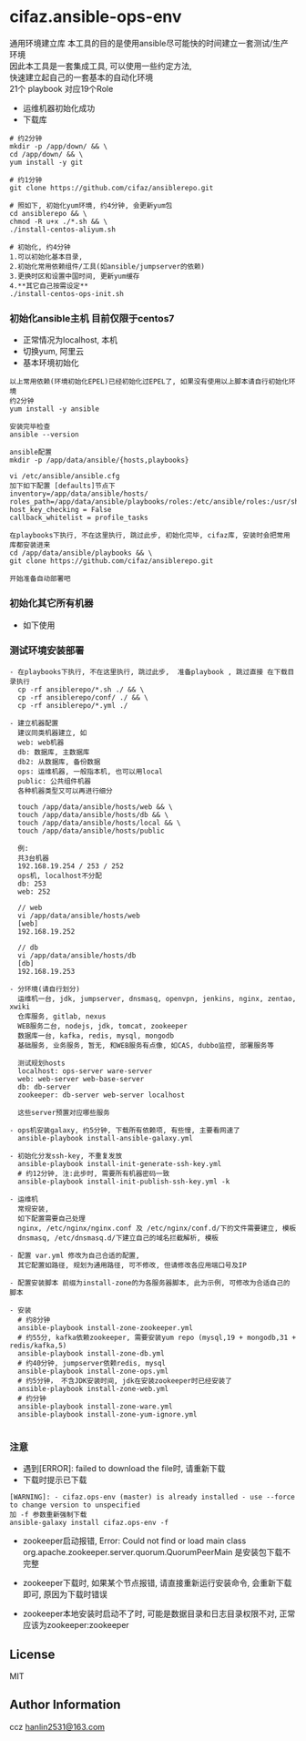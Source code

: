 cifaz.ansible-ops-env
========================

通用环境建立库
本工具的目的是使用ansible尽可能快的时间建立一套测试/生产环境  
因此本工具是一套集成工具, 可以使用一些约定方法,   
快速建立起自己的一套基本的自动化环境  
21个 playbook 对应19个Role

* 运维机器初始化成功
* 下载库
````
# 约2分钟
mkdir -p /app/down/ && \
cd /app/down/ && \
yum install -y git
    
# 约1分钟
git clone https://github.com/cifaz/ansiblerepo.git
  
# 照如下, 初始化yum环境, 约4分钟, 会更新yum包
cd ansiblerepo && \
chmod -R u+x ./*.sh && \
./install-centos-aliyum.sh

# 初始化, 约4分钟
1.可以初始化基本目录,   
2.初始化常用依赖组件/工具(如ansible/jumpserver的依赖)   
3.更换时区和设置中国时间, 更新yum缓存  
4.**其它自己按需设定**
./install-centos-ops-init.sh

````

### 初始化ansible主机 目前仅限于centos7
 - 正常情况为localhost, 本机
 - 切换yum, 阿里云
 - 基本环境初始化
 ````
 以上常用依赖(环境初始化EPEL)已经初始化过EPEL了, 如果没有使用以上脚本请自行初始化环境
 约2分钟
 yum install -y ansible
   
 安装完毕检查
 ansible --version
   
 ansible配置
 mkdir -p /app/data/ansible/{hosts,playbooks}
   
 vi /etc/ansible/ansible.cfg
 加下如下配置 [defaults]节点下
 inventory=/app/data/ansible/hosts/
 roles_path=/app/data/ansible/playbooks/roles:/etc/ansible/roles:/usr/share/ansible/roles
 host_key_checking = False
 callback_whitelist = profile_tasks
 
 在playbooks下执行, 不在这里执行, 跳过此步, 初始化完毕, cifaz库, 安装时会把常用库都安装进来
 cd /app/data/ansible/playbooks && \
 git clone https://github.com/cifaz/ansiblerepo.git
   
 开始准备自动部署吧
 ````

### 初始化其它所有机器
 - 如下使用
  
### 测试环境安装部署
```
- 在playbooks下执行, 不在这里执行, 跳过此步,  准备playbook , 跳过直接 在下载目录执行
  cp -rf ansiblerepo/*.sh ./ && \
  cp -rf ansiblerepo/conf/ ./ && \
  cp -rf ansiblerepo/*.yml ./ 
  
- 建立机器配置
  建议同类机器建立, 如
  web: web机器
  db: 数据库, 主数据库
  db2: 从数据库, 备份数据
  ops: 运维机器, 一般指本机, 也可以用local
  public: 公共组件机器
  各种机器类型又可以再进行细分
   
  touch /app/data/ansible/hosts/web && \ 
  touch /app/data/ansible/hosts/db && \
  touch /app/data/ansible/hosts/local && \
  touch /app/data/ansible/hosts/public 
  
  例:
  共3台机器
  192.168.19.254 / 253 / 252
  ops机, localhost不分配
  db: 253
  web: 252
  
  // web
  vi /app/data/ansible/hosts/web
  [web]
  192.168.19.252
  
  // db 
  vi /app/data/ansible/hosts/db
  [db]
  192.168.19.253
    
- 分环境(请自行划分)
  运维机一台, jdk, jumpserver, dnsmasq, openvpn, jenkins, nginx, zentao, xwiki
  仓库服务, gitlab, nexus
  WEB服务二台, nodejs, jdk, tomcat, zookeeper
  数据库一台, kafka, redis, mysql, mongodb
  基础服务, 业务服务, 暂无, 和WEB服务有点像, 如CAS, dubbo监控, 部署服务等
  
  测试规划hosts
  localhost: ops-server ware-server
  web: web-server web-base-server
  db: db-server
  zookeeper: db-server web-server localhost
  
  这些server预置对应哪些服务
  
- ops机安装galaxy, 约5分钟, 下载所有依赖项, 有些慢, 主要看网速了
  ansible-playbook install-ansible-galaxy.yml
  
- 初始化分发ssh-key, 不重复发放
  ansible-playbook install-init-generate-ssh-key.yml
  # 约12分钟, 注:此步时, 需要所有机器密码一致 
  ansible-playbook install-init-publish-ssh-key.yml -k
  
- 运维机
  常规安装, 
  如下配置需要自己处理
  nginx, /etc/nginx/nginx.conf 及 /etc/nginx/conf.d/下的文件需要建立, 模板
  dnsmasq, /etc/dnsmasq.d/下建立自己的域名拦截解析, 模板
 
- 配置 var.yml 修改为自己合适的配置, 
  其它配置如路径, 规划为通用路径, 可不修改, 但请修改各应用端口号及IP
 
- 配置安装脚本 前缀为install-zone的为各服务器脚本, 此为示例, 可修改为合适自己的脚本 
  
- 安装
  # 约8分钟
  ansible-playbook install-zone-zookeeper.yml
  # 约55分, kafka依赖zookeeper, 需要安装yum repo (mysql,19 + mongodb,31 + redis/kafka,5)
  ansible-playbook install-zone-db.yml
  # 约40分钟, jumpserver依赖redis, mysql
  ansible-playbook install-zone-ops.yml
  # 约5分钟， 不含JDK安装时间, jdk在安装zookeeper时已经安装了
  ansible-playbook install-zone-web.yml
  # 约分钟
  ansible-playbook install-zone-ware.yml
  ansible-playbook install-zone-yum-ignore.yml
  
```


### 注意
- 遇到[ERROR]: failed to download the file时, 请重新下载
- 下载时提示已下载
```
[WARNING]: - cifaz.ops-env (master) is already installed - use --force to change version to unspecified
加 -f 参数重新强制下载
ansible-galaxy install cifaz.ops-env -f
```
- zookeeper启动报错, Error: Could not find or load main class org.apache.zookeeper.server.quorum.QuorumPeerMain
  是安装包下载不完整

- zookeeper下载时, 如果某个节点报错, 请直接重新运行安装命令, 会重新下载即可, 原因为下载时错误
- zookeeper本地安装时启动不了时, 可能是数据目录和日志目录权限不对, 正常应该为zookeeper:zookeeper

License
-------

MIT

Author Information
------------------

ccz <hanlin2531@163.com>

